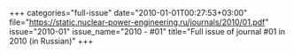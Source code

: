 +++
categories="full-issue"
date="2010-01-01T00:27:53+03:00"
file="https://static.nuclear-power-engineering.ru/journals/2010/01.pdf"
issue="2010-01"
issue_name="2010 - #01"
title="Full issue of journal #01 in 2010 (in Russian)"
+++